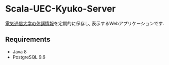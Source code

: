 # Scala-UEC-Kyuko-Server
[電気通信大学の休講情報](http://kyoumu.office.uec.ac.jp/kyuukou/kyuukou.html)を定期的に保存し, 表示するWebアプリケーションです.

## Requirements

* Java 8
* PostgreSQL 9.6

